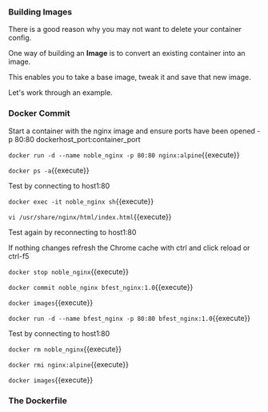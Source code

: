 ### Building Images

There is a good reason why you may not want to delete your container config.

One way of building an **Image** is to convert an existing container into an image.

This enables you to take a base image, tweak it and save that new image.

Let's work through an example.

### Docker Commit

Start a container with the nginx image and ensure ports have been opened -p 80:80 dockerhost_port:container_port

`docker run -d --name noble_nginx -p 80:80 nginx:alpine`{{execute}}

`docker ps -a`{{execute}}

Test by connecting to host1:80

`docker exec -it noble_nginx sh`{{execute}}

`vi /usr/share/nginx/html/index.html`{{execute}}

Test again by reconnecting to host1:80

If nothing changes refresh the Chrome cache with ctrl and click reload or ctrl-f5

`docker stop noble_nginx`{{execute}}

`docker commit noble_nginx bfest_nginx:1.0`{{execute}}

`docker images`{{execute}}

`docker run -d --name bfest_nginx -p 80:80 bfest_nginx:1.0`{{execute}}

Test by connecting to host1:80

`docker rm noble_nginx`{{execute}}

`docker rmi nginx:alpine`{{execute}}

`docker images`{{execute}}

### The Dockerfile


